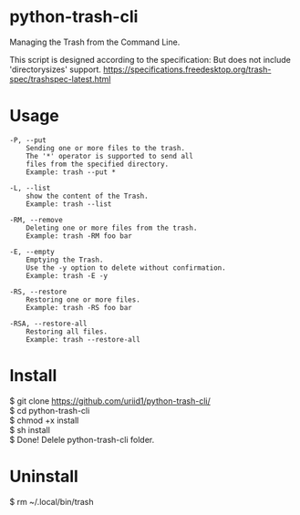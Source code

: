 # python-trash-cli
Managing the Trash from the Command Line.

This script is designed according to the specification:
But does not include 'directorysizes' support.
https://specifications.freedesktop.org/trash-spec/trashspec-latest.html

# Usage
```
-P, --put
    Sending one or more files to the trash.
    The '*' operator is supported to send all
    files from the specified directory.
    Example: trash --put *

-L, --list
    show the content of the Trash.
    Example: trash --list

-RM, --remove
    Deleting one or more files from the trash.
    Example: trash -RM foo bar

-E, --empty
    Emptying the Trash.
    Use the -y option to delete without confirmation.
    Example: trash -E -y

-RS, --restore
    Restoring one or more files.
    Example: trash -RS foo bar

-RSA, --restore-all
    Restoring all files.
    Example: trash --restore-all
```

# Install
$ git clone https://github.com/uriid1/python-trash-cli/ <br>
$ cd python-trash-cli <br>
$ chmod +x install <br>
$ sh install <br>
$ Done! Delele python-trash-cli folder.

# Uninstall
$ rm ~/.local/bin/trash